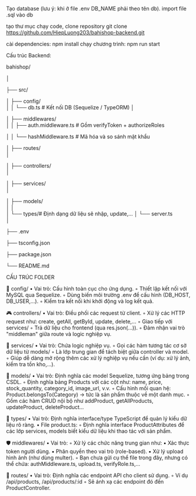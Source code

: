 Tạo database (lưu ý: khi ở file .env DB_NAME phải theo tên db). import file .sql vào db

tạo thư mục chạy code, clone repository git clone https://github.com/HiepLuong203/bahishop-backend.git

cài dependencies: npm install chạy chương trình: npm run start

Cấu trúc Backend:

bahishop/

│

├── src/

│   ├── config/                 
│   │   └── db.ts               # Kết nối DB (Sequelize / TypeORM)
│

│   ├── middlewares/           
│   │   ├── auth.middleware.ts  # Gồm verifyToken + authorizeRoles

│   │   └── hashMiddleware.ts   # Mã hóa và so sánh mật khẩu


│   ├── routes/                
│

│   ├── controllers/           
│

│   ├── services/              
│

│   ├── models/                
│   │                 
│
└── types/# Định dạng dữ liệu sẽ nhập, update,...
│   └── server.ts             
│

├── .env

├── tsconfig.json

├── package.json

└── README.md

CẤU TRÚC FOLDER

🔧 config/
    • Vai trò: Cấu hình toàn cục cho ứng dụng.
        ◦ Thiết lập kết nối với MySQL qua Sequelize.
        ◦ Dùng biến môi trường .env để cấu hình (DB_HOST, DB_USER,...).
        ◦ Kiểm tra kết nối khi khởi động và log kết quả.

🎮 controllers/
    • Vai trò: Điều phối các request từ client.
        ◦ Xử lý các HTTP request như: create, getAll, getById, update, delete,...
        ◦ Giao tiếp với services/
        ◦ Trả dữ liệu cho frontend (qua res.json(...)).
        ◦ Đảm nhận vai trò "middleman" giữa route và logic nghiệp vụ.

🧠 services/
    • Vai trò: Chứa logic nghiệp vụ.
        ◦ Gọi các hàm tương tác cơ sở dữ liệu từ models/
        ◦ Là lớp trung gian để tách biệt giữa controller và model.
        ◦ Giúp dễ dàng mở rộng thêm các xử lý nghiệp vụ nếu cần (ví dụ: xử lý ảnh, kiểm tra tồn kho,...).

🧬 models/
    • Vai trò: Định nghĩa các model Sequelize, tương ứng bảng trong CSDL.
        ◦ Định nghĩa bảng Products với các cột như: name, price, stock_quantity, category_id, image_url, v.v.
        ◦ Cấu hình mối quan hệ: Product.belongsTo(Category) → tức là sản phẩm thuộc về một danh mục.
        ◦ Gồm các hàm CRUD nội bộ như addProduct, getAllProducts, updateProduct, deleteProduct…

🧱 types/
    • Vai trò: Định nghĩa interface/type TypeScript để quản lý kiểu dữ liệu rõ ràng.
    • File product.ts:
        ◦ Định nghĩa interface ProductAttributes để các lớp services, models biết kiểu dữ liệu khi thao tác với sản phẩm.

🛡️ middlewares/
    • Vai trò:
        ◦ Xử lý các chức năng trung gian như:
            ▪ Xác thực token người dùng.
            ▪ Phân quyền theo vai trò (role-based).
            ▪ Xử lý upload hình ảnh (như dùng multer).
        ◦ Bạn chưa gửi cụ thể file trong đây, nhưng có thể chứa: authMiddleware.ts, upload.ts, verifyRole.ts,...

🔁 routes/
    • Vai trò: Định nghĩa các endpoint API cho client sử dụng.
        ◦ Ví dụ /api/products, /api/products/:id
        ◦ Sẽ ánh xạ các endpoint đó đến ProductController.
